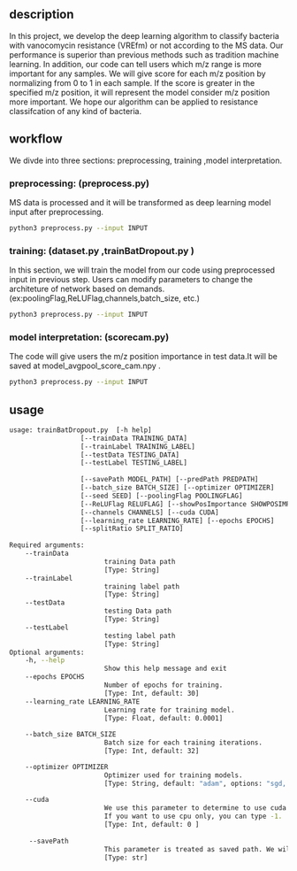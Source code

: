 ## description
In this project, we develop the deep learning algorithm to classify bacteria with vanocomycin resistance (VREfm) or not according to the MS data. Our performance is superior than previous methods such as tradition machine learning. In addition, our code can tell users which m/z range is more important for any samples. We will give score for each m/z position by normalizing from 0 to 1 in each sample. If the score is greater in the specified m/z position, it will represent the model consider m/z position more important. We hope our algorithm can be applied to resistance classifcation of any kind of bacteria.

## workflow
We divde into three sections: preprocessing, training ,model interpretation.

### preprocessing: (preprocess.py)
MS data is processed and it will be transformed as deep learning model input after preprocessing.
```bash
python3 preprocess.py --input INPUT
```


### training: (dataset.py ,trainBatDropout.py )
In this section, we will train the model from our code using preprocessed input in previous step. Users can modify parameters to change the architeture of network based on demands. (ex:poolingFlag,ReLUFlag,channels,batch_size, etc.)

```bash
python3 preprocess.py --input INPUT
```


### model interpretation: (scorecam.py)
The code will give users the m/z position importance in test data.It will be saved at model_avgpool_score_cam.npy .

```bash
python3 preprocess.py --input INPUT
```

## usage
```bash
usage: trainBatDropout.py  [-h help] 
                  [--trainData TRAINING_DATA] 
                  [--trainLabel TRAINING_LABEL]
                  [--testData TESTING_DATA] 
                  [--testLabel TESTING_LABEL]
                  
                  [--savePath MODEL_PATH] [--predPath PREDPATH] 
                  [--batch_size BATCH_SIZE] [--optimizer OPTIMIZER]
                  [--seed SEED] [--poolingFlag POOLINGFLAG]
                  [--ReLUFlag RELUFLAG] [--showPosImportance SHOWPOSIMPORTANCE]
                  [--channels CHANNELS] [--cuda CUDA]
                  [--learning_rate LEARNING_RATE] [--epochs EPOCHS]
                  [--splitRatio SPLIT_RATIO]
                  
Required arguments:
    --trainData
                        training Data path 
                        [Type: String]  
    --trainLabel
                        training label path 
                        [Type: String]
    --testData
                        testing Data path 
                        [Type: String]  
    --testLabel
                        testing label path 
                        [Type: String]  
Optional arguments:
    -h, --help            
                        Show this help message and exit
    --epochs EPOCHS
                        Number of epochs for training. 
                        [Type: Int, default: 30]
    --learning_rate LEARNING_RATE         
                        Learning rate for training model. 
                        [Type: Float, default: 0.0001]   
                        
    --batch_size BATCH_SIZE
                        Batch size for each training iterations. 
                        [Type: Int, default: 32]                         

    --optimizer OPTIMIZER
                        Optimizer used for training models. 
                        [Type: String, default: "adam", options: "sgd, adam, adagrad"]
                        
    --cuda 
                        We use this parameter to determine to use cuda or not. If you want to use gpu, you can type in gpu index, e.g.: 0.
                        If you want to use cpu only, you can type -1.
                        [Type: Int, default: 0 ]  
                        
     --savePath 
                        This parameter is treated as saved path. We will save trained modules to this path after training.
                        [Type: str]                       
                        

